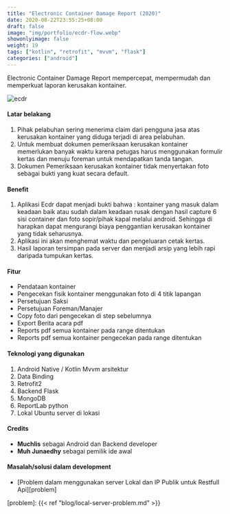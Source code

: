 ```yaml
---
title: "Electronic Container Damage Report (2020)"
date: 2020-08-22T23:55:25+08:00
draft: false
image: "img/portfolio/ecdr-flow.webp"
showonlyimage: false
weight: 19
tags: ["kotlin", "retrofit", "mvvm", "flask"]
categories: ["android"]
---
```


Electronic Container Damage Report mempercepat, mempermudah dan memperkuat laporan kerusakan kontainer.
<!--more-->

![ecdr][gif]

#### Latar belakang
1. Pihak pelabuhan sering menerima claim dari pengguna jasa atas kerusakan kontainer yang diduga terjadi di area pelabuhan.
2. Untuk membuat dokumen pemeriksaan kerusakan kontainer memerlukan banyak waktu karena petugas harus menggunakan formulir kertas dan menuju foreman untuk mendapatkan tanda tangan.
3. Dokumen Pemeriksaan kerusakan kontainer tidak menyertakan foto sebagai bukti yang kuat secara default.

#### Benefit
1. Aplikasi Ecdr dapat menjadi bukti bahwa : kontainer yang masuk dalam keadaan baik atau sudah dalam keadaan rusak dengan hasil capture 6 sisi container dan foto sopir/pihak kapal melalui android. Sehingga di harapkan dapat mengurangi biaya penggantian kerusakan kontainer yang tidak seharusnya. 
2. Aplikasi ini akan menghemat waktu dan pengeluaran cetak kertas. 
3. Hasil laporan tersimpan pada server dan menjadi arsip yang lebih rapi daripada tumpukan kertas.

#### Fitur
- Pendataan kontainer
- Pengecekan fisik kontainer menggunakan foto di 4 titik lapangan
- Persetujuan Saksi
- Persetujuan Foreman/Manajer
- Copy foto dari pengecekan di step sebelumnya
- Export Berita acara pdf
- Reports pdf semua kontainer pada range ditentukan
- Reports pdf semua kontainer pengecekan pada range ditentukan


#### Teknologi yang digunakan
1. Android Native / Kotlin Mvvm arsitektur
2. Data Binding
2. Retrofit2
4. Backend Flask
5. MongoDB
6. ReportLab python
6. Lokal Ubuntu server di lokasi
  

#### Credits
- **Muchlis** sebagai Android dan Backend developer 
- **Muh Junaedhy** sebagai pemilik ide awal

#### Masalah/solusi dalam development
* [Problem dalam menggunakan server Lokal dan IP Publik untuk Restfull Api][problem]

[gif]: /img/portfolio/ecdr.gif
[problem]: {{< ref "blog/local-server-problem.md" >}}